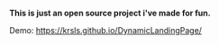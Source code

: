 **This is just an open source project i've made for fun.**

Demo: https://krsls.github.io/DynamicLandingPage/
